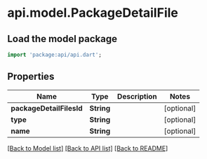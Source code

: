 # api.model.PackageDetailFile

## Load the model package
```dart
import 'package:api/api.dart';
```

## Properties
Name | Type | Description | Notes
------------ | ------------- | ------------- | -------------
**packageDetailFilesId** | **String** |  | [optional] 
**type** | **String** |  | [optional] 
**name** | **String** |  | [optional] 

[[Back to Model list]](../README.md#documentation-for-models) [[Back to API list]](../README.md#documentation-for-api-endpoints) [[Back to README]](../README.md)


